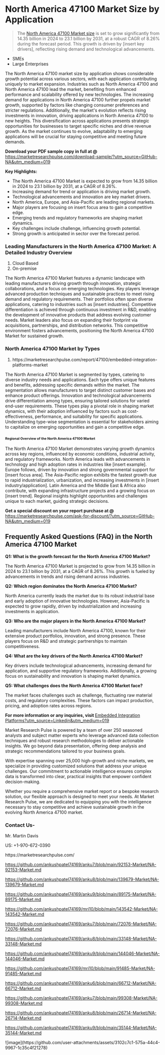 <h1>North America 47100 Market&nbsp;Size by Application</h1><blockquote><p>The <a href="https://marketresearchpulse.com/download-sample/?utm_source=GitHub-NA&amp;utm_medium=019">North America 47100 Market size</a> is set to grow significantly from 14.35 billion in 2024 to 23.1 billion by 2031, at a robust CAGR of 8.26% during the forecast period. This growth is driven by [insert key drivers], reflecting rising demand and technological advancements.</p></blockquote><ul><li>SMEs<li> Large Enterprises</li></ul><p>The North America 47100 market size by application shows considerable growth potential across various sectors, with each application contributing uniquely to market expansion. Industries such as North America 47100 and North America 47100 lead the market, benefiting from enhanced performance and scalability offered by new technologies. The increasing demand for applications in North America 47100 further propels market growth, supported by factors like changing consumer preferences and stricter regulations. Additionally, the market's evolution reflects rising investments in innovation, driving applications in North America 47100 to new heights. This diversification across applications presents strategic opportunities for businesses to target specific niches and drive revenue growth. As the market continues to evolve, adaptability to emerging applications will be crucial for staying competitive and meeting future demands.</p><p><strong>Download your PDF sample copy in full at @ </strong><a href="https://marketresearchpulse.com/download-sample/?utm_source=GitHub-NA&amp;utm_medium=019">https://marketresearchpulse.com/download-sample/?utm_source=GitHub-NA&amp;utm_medium=019</a></p><p><strong>Key Highlights: </strong></p><ul><li>The North America 47100 Market is expected to grow from 14.35 billion in 2024 to 23.1 billion by 2031, at a CAGR of 8.26%.</li><li>Increasing demand for trend or application is driving market growth.</li><li>Technological advancements and innovation are key market drivers.</li><li>North America, Europe, and Asia-Pacific are leading regional markets.</li><li>Major players are focusing on insert focus area to gain a competitive edge.</li><li>Emerging trends and regulatory frameworks are shaping market dynamics.</li><li>Key challenges include challenge, influencing growth potential.</li><li>Strong growth is anticipated in sector over the forecast period.</li></ul><h3>Leading Manufacturers in the North America 47100 Market: A Detailed Industry Overview</h3><ol><li>Cloud Based<li> On-premise</li></ol><div class="flex max-w-full flex-col flex-grow"><div class="min-h-8 text-message flex w-full flex-col items-end gap-2 whitespace-normal break-words [.text-message+&amp;]:mt-5" dir="auto" data-message-author-role="assistant" data-message-id="fd8432e4-4910-450d-b182-61b7bfb0a01f" data-message-model-slug="gpt-4o"><div class="flex w-full flex-col gap-1 empty:hidden first:pt-[3px]"><div class="markdown prose w-full break-words dark:prose-invert light"><p>The North America 47100 Market features a dynamic landscape with leading manufacturers driving growth through innovation, strategic collaborations, and a focus on emerging technologies. Key players leverage advanced production techniques and sustainable practices to meet rising demand and regulatory requirements. Their portfolios often span diverse applications, catering to industries such as [insert industries]. Competitive differentiation is achieved through continuous investment in R&amp;D, enabling the development of innovative products that address evolving customer needs. Market leaders also focus on expanding their footprint via acquisitions, partnerships, and distribution networks. This competitive environment fosters advancements, positioning the North America 47100 Market for sustained growth.</p></div></div></div></div><h3>North America 47100 Market by Types</h3><ol><li>https://marketresearchpulse.com/report/47100/embedded-integration-platforms-market</li></ol><div class="flex max-w-full flex-col flex-grow"><div class="min-h-8 text-message flex w-full flex-col items-end gap-2 whitespace-normal break-words [.text-message+&amp;]:mt-5" dir="auto" data-message-author-role="assistant" data-message-id="084470be-0bb7-4664-bddf-5156b4f41249" data-message-model-slug="gpt-4o-mini"><div class="flex w-full flex-col gap-1 empty:hidden first:pt-[3px]"><div class="markdown prose w-full break-words dark:prose-invert light"><p>The North America 47100 Market is segmented by types, catering to diverse industry needs and applications. Each type offers unique features and benefits, addressing specific demands within the market. The segmentation allows manufacturers to target distinct customer bases and enhance product offerings. Innovation and technological advancements drive differentiation among types, ensuring tailored solutions for varied end-user requirements. These types play a pivotal role in shaping market dynamics, with their adoption influenced by factors such as cost-effectiveness, performance, and suitability for specific applications. Understanding type-wise segmentation is essential for stakeholders aiming to capitalize on emerging opportunities and gain a competitive edge.</p></div></div></div></div><h3><span style="font-size: 11px;">Regional Overview of the North America 47100 Market</span></h3><div class="flex max-w-full flex-col flex-grow"><div class="min-h-8 text-message flex w-full flex-col items-end gap-2 whitespace-normal break-words [.text-message+&amp;]:mt-5" dir="auto" data-message-author-role="assistant" data-message-id="e9038762-ce64-4e30-91c9-9bd413514231" data-message-model-slug="gpt-4o-mini"><div class="flex w-full flex-col gap-1 empty:hidden first:pt-[3px]"><div class="markdown prose w-full break-words dark:prose-invert light"><p>The North America 47100 Market demonstrates varying growth dynamics across key regions, influenced by economic conditions, industrial activity, and regulatory frameworks. North America leads with advancements in technology and high adoption rates in industries like [insert example]. Europe follows, driven by innovation and strong governmental support for [insert focus area]. The Asia-Pacific region exhibits the fastest growth due to rapid industrialization, urbanization, and increasing investments in [insert industry/application]. Latin America and the Middle East &amp; Africa also contribute, with expanding infrastructure projects and a growing focus on [insert trend]. Regional insights highlight opportunities and challenges unique to each market, guiding strategic decisions.</p></div></div></div></div><p><strong>Get a special discount on your report purchase at @ </strong><a href="https://marketresearchpulse.com/ask-for-discount/?utm_source=GitHub-NA&amp;utm_medium=019">https://marketresearchpulse.com/ask-for-discount/?utm_source=GitHub-NA&amp;utm_medium=019</a></p><h2>Frequently Asked Questions (FAQ) in the North America 47100 Market</h2><p><strong>Q1: What is the growth forecast for the North America 47100 Market?</strong></p><p>The North America 47100 Market is projected to grow from 14.35 billion in 2024 to 23.1 billion by 2031, at a CAGR of 8.26%. This growth is fueled by advancements in trends and rising demand across industries.</p><p><strong>Q2: Which region dominates the North America 47100 Market?</strong></p><p>North America currently leads the market due to its robust industrial base and early adoption of innovative technologies. However, Asia-Pacific is expected to grow rapidly, driven by industrialization and increasing investments in application.</p><p><strong>Q3: Who are the major players in the North America 47100 Market?</strong></p><p>Leading manufacturers include North America 47100, known for their extensive product portfolios, innovation, and strong presence. These players focus on R&amp;D and strategic partnerships to maintain competitiveness.</p><p><strong>Q4: What are the key drivers of the North America 47100 Market?</strong></p><p>Key drivers include technological advancements, increasing demand for application, and supportive regulatory frameworks. Additionally, a growing focus on sustainability and innovation is shaping market dynamics.</p><p><strong>Q5: What challenges does the North America 47100 Market face?</strong></p><p>The market faces challenges such as challenge, fluctuating raw material costs, and regulatory complexities. These factors can impact production, pricing, and adoption rates across regions.</p><p><strong>For more information or any inquiries, visit&nbsp;</strong><a href="Embedded Integration Platforms?utm_source=Linkedin&utm_medium=019">Embedded Integration Platforms?utm_source=Linkedin&utm_medium=019</a></p><p>Market Research Pulse is powered by a team of over 250 seasoned analysts and subject matter experts who leverage advanced data collection techniques and robust research methodologies to deliver actionable insights. We go beyond data presentation, offering deep analysis and strategic recommendations tailored to your business goals.</p><p>With expertise spanning over 25,000 high-growth and niche markets, we specialize in providing customized solutions that address your unique challenges. Our commitment to actionable intelligence ensures complex data is transformed into clear, practical insights that empower confident decision-making.</p><p>Whether you require a comprehensive market report or a bespoke research solution, our flexible approach is designed to meet your needs. At Market Research Pulse, we are dedicated to equipping you with the intelligence necessary to stay competitive and achieve sustainable growth in the evolving North America 47100 market.</p><h3><strong>Contact Us-</strong></h3><p>Mr. Martin Davis</p><p>US: +1-970-672-0390</p><p>https://marketresearchpulse.com/</p><p><a href="https://github.com/ankushpatel74169/anku7/blob/main/92153-Market/NA-92153-Market.md">https://github.com/ankushpatel74169/anku7/blob/main/92153-Market/NA-92153-Market.md</a></p><p><a href="https://github.com/ankushpatel74169/anku8/blob/main/139679-Market/NA-139679-Market.md">https://github.com/ankushpatel74169/anku8/blob/main/139679-Market/NA-139679-Market.md</a></p><p><a href="https://github.com/ankushpatel74169/anku9/blob/main/89175-Market/NA-89175-Market.md">https://github.com/ankushpatel74169/anku9/blob/main/89175-Market/NA-89175-Market.md</a></p><p><a href="https://github.com/ankushpatel74169/mri10/blob/main/143542-Market/NA-143542-Market.md">https://github.com/ankushpatel74169/mri10/blob/main/143542-Market/NA-143542-Market.md</a></p><p><a href="https://github.com/ankushpatel74169/anku7/blob/main/72076-Market/NA-72076-Market.md">https://github.com/ankushpatel74169/anku7/blob/main/72076-Market/NA-72076-Market.md</a></p><p><a href="https://github.com/ankushpatel74169/anku8/blob/main/33148-Market/NA-33148-Market.md">https://github.com/ankushpatel74169/anku8/blob/main/33148-Market/NA-33148-Market.md</a></p><p><a href="https://github.com/ankushpatel74169/anku9/blob/main/144046-Market/NA-144046-Market.md">https://github.com/ankushpatel74169/anku9/blob/main/144046-Market/NA-144046-Market.md</a></p><p><a href="https://github.com/ankushpatel74169/mri10/blob/main/91485-Market/NA-91485-Market.md">https://github.com/ankushpatel74169/mri10/blob/main/91485-Market/NA-91485-Market.md</a></p><p><a href="https://github.com/ankushpatel74169/anku6/blob/main/66712-Market/NA-66712-Market.md">https://github.com/ankushpatel74169/anku6/blob/main/66712-Market/NA-66712-Market.md</a></p><p><a href="https://github.com/ankushpatel74169/anku7/blob/main/99308-Market/NA-99308-Market.md">https://github.com/ankushpatel74169/anku7/blob/main/99308-Market/NA-99308-Market.md</a></p><p><a href="https://github.com/ankushpatel74169/anku8/blob/main/26714-Market/NA-26714-Market.md">https://github.com/ankushpatel74169/anku8/blob/main/26714-Market/NA-26714-Market.md</a></p><p><a href="https://github.com/ankushpatel74169/anku9/blob/main/35144-Market/NA-35144-Market.md">https://github.com/ankushpatel74169/anku9/blob/main/35144-Market/NA-35144-Market.md</a></p>
![image](https://github.com/user-attachments/assets/3102c7c1-575a-44c4-9967-1c35c4f21278)

